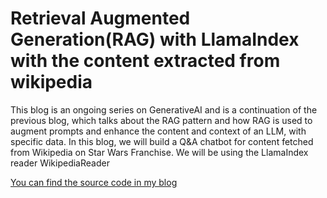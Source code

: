 # Retrieval Augmented Generation(RAG) with LlamaIndex with the content extracted from wikipedia

This blog is an ongoing series on GenerativeAI and is a continuation of the previous blog, which talks about the RAG pattern and how RAG is used to augment prompts and enhance the content and context of an LLM, with specific data.
In this blog, we will build a Q&A chatbot for content fetched from Wikipedia on Star Wars Franchise. We will be using the LlamaIndex reader WikipediaReader


[You can find the source code in my blog](https://medium.com/@abvijaykumar)
